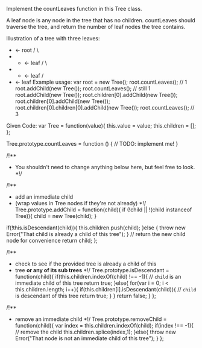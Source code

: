 Implement the countLeaves function in this Tree class.

A leaf node is any node in the tree that has no children. countLeaves should traverse the tree, and return the number of leaf nodes the tree contains.

  Illustration of a tree with three leaves:

  * <- root
/ \
*    * <- leaf
/ \
*   * <- leaf
/
* <- leaf
Example usage:
  var root = new Tree();
root.countLeaves(); // 1
root.addChild(new Tree());
root.countLeaves(); // still 1
root.addChild(new Tree());
root.children[0].addChild(new Tree());
root.children[0].addChild(new Tree());
root.children[0].children[0].addChild(new Tree());
root.countLeaves(); // 3

Given Code:
  var Tree = function(value){
    this.value = value;
    this.children = [];
  };

Tree.prototype.countLeaves = function () {
  // TODO: implement me!
}

/!**
 * You shouldn't need to change anything below here, but feel free to look.
 *!/

/!**
 * add an immediate child
 * (wrap values in Tree nodes if they're not already)
 *!/
Tree.prototype.addChild = function(child){
  if (!child || !(child instanceof Tree)){
    child = new Tree(child);
  }

  if(!this.isDescendant(child)){
    this.children.push(child);
  }else {
    throw new Error("That child is already a child of this tree");
  }
  // return the new child node for convenience
  return child;
};

/!**
 * check to see if the provided tree is already a child of this
 * tree __or any of its sub trees__
 *!/
Tree.prototype.isDescendant = function(child){
  if(this.children.indexOf(child) !== -1){
    // `child` is an immediate child of this tree
    return true;
  }else{
    for(var i = 0; i < this.children.length; i++){
      if(this.children[i].isDescendant(child)){
        // `child` is descendant of this tree
        return true;
      }
    }
    return false;
  }
};

/!**
 * remove an immediate child
 *!/
Tree.prototype.removeChild = function(child){
  var index = this.children.indexOf(child);
  if(index !== -1){
    // remove the child
    this.children.splice(index,1);
  }else{
    throw new Error("That node is not an immediate child of this tree");
  }
};